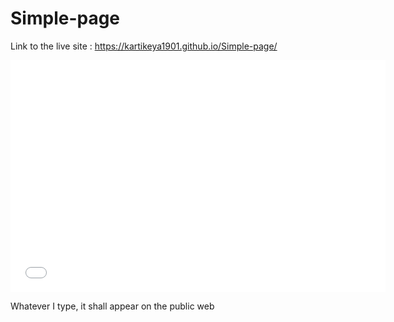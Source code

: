 # Simple-page
Link to the live site : https://kartikeya1901.github.io/Simple-page/

<iframe width="600" height="371" seamless frameborder="0" scrolling="no" src="file:///C:/Users/Kartik/Desktop/match-data-to-chart-type.htm"></iframe>

Whatever I type, it shall appear on the public web

